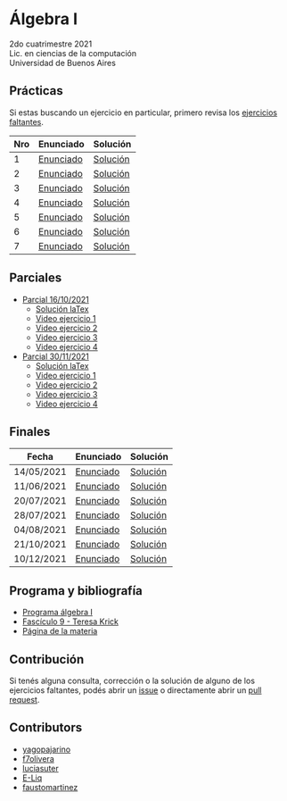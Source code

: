 # Álgebra I

2do cuatrimestre 2021 \
Lic. en ciencias de la computación \
Universidad de Buenos Aires

## Prácticas

Si estas buscando un ejercicio en particular, primero revisa los [ejercicios faltantes](https://github.com/yagopajarino/uba-algebraI/issues).

| Nro | Enunciado                                                                                          | Solución                                                                                                      |
|-----|----------------------------------------------------------------------------------------------------|---------------------------------------------------------------------------------------------------------------|
| 1   | [Enunciado](https://github.com/yagopajarino/uba-algebraI/blob/main/practicas/enunciados/Guia1.pdf) | [Solución](https://github.com/yagopajarino/uba-algebraI/blob/main/practicas/soluciones/Pr%C3%A1ctica%201.pdf) |
| 2   | [Enunciado](https://github.com/yagopajarino/uba-algebraI/blob/main/practicas/enunciados/Guia2.pdf) | [Solución](https://github.com/yagopajarino/uba-algebraI/blob/main/practicas/soluciones/Pr%C3%A1ctica%202.pdf) |
| 3   | [Enunciado](https://github.com/yagopajarino/uba-algebraI/blob/main/practicas/enunciados/Guia3.pdf) | [Solución](https://github.com/yagopajarino/uba-algebraI/blob/main/practicas/soluciones/Pr%C3%A1ctica%203.pdf) |
| 4   | [Enunciado](https://github.com/yagopajarino/uba-algebraI/blob/main/practicas/enunciados/Guia4.pdf) | [Solución](https://github.com/yagopajarino/uba-algebraI/blob/main/practicas/soluciones/Pr%C3%A1ctica%204.pdf) |
| 5   | [Enunciado](https://github.com/yagopajarino/uba-algebraI/blob/main/practicas/enunciados/Guia5.pdf) | [Solución](https://github.com/yagopajarino/uba-algebraI/blob/main/practicas/soluciones/Pr%C3%A1ctica%205.pdf) |
| 6   | [Enunciado](https://github.com/yagopajarino/uba-algebraI/blob/main/practicas/enunciados/Guia6.pdf) | [Solución](https://github.com/yagopajarino/uba-algebraI/blob/main/practicas/soluciones/Pr%C3%A1ctica%206.pdf) |
| 7   | [Enunciado](https://github.com/yagopajarino/uba-algebraI/blob/main/practicas/enunciados/Guia7.pdf) | [Solución](https://github.com/yagopajarino/uba-algebraI/blob/main/practicas/soluciones/Pr%C3%A1ctica%207.pdf) |


## Parciales

* [Parcial 16/10/2021](https://github.com/yagopajarino/uba-algebraI/blob/main/parciales/enunciados/Parc1-2C2021.pdf)
  * [Solución laTex](https://github.com/yagopajarino/uba-algebraI/blob/main/parciales/soluciones/primerParcial.pdf) 
  * [Video ejercicio 1](https://youtu.be/lDnUY4kQjfM)
  * [Video ejercicio 2](https://youtu.be/UW067OdYJ9s)
  * [Video ejercicio 3](https://youtu.be/CWYxOHTu9Ls)
  * [Video ejercicio 4](https://youtu.be/Iz9AmBiD9MI)
* [Parcial 30/11/2021](https://github.com/yagopajarino/uba-algebraI/blob/main/parciales/enunciados/Parc2-2C2021.pdf)
  * [Solución laTex](https://github.com/yagopajarino/uba-algebraI/blob/main/parciales/soluciones/segundoParcial.pdf)
  * [Video ejercicio 1](https://youtu.be/EE_pujbQHRk)
  * [Video ejercicio 2](https://youtu.be/Q8q_jvpKsQw)
  * [Video ejercicio 3](https://youtu.be/3T9_E0ssgUM)
  * [Video ejercicio 4](https://youtu.be/Z1DQkTT_HvM)

## Finales

| Fecha      | Enunciado                                                                                                            | Solución                                                                                                     |
|------------|----------------------------------------------------------------------------------------------------------------------|--------------------------------------------------------------------------------------------------------------|
| 14/05/2021 | [Enunciado](https://github.com/yagopajarino/uba-algebraI/blob/main/finales/enunciados/20210514%20-%20enunciado.pdf)  | [Solución](https://github.com/yagopajarino/uba-algebraI/blob/main/finales/resoluciones/Final%2020210514.pdf) |
| 11/06/2021 | [Enunciado](https://github.com/yagopajarino/uba-algebraI/blob/main/finales/enunciados/20210611%20-%20enunciado.pdf)  | [Solución](https://github.com/yagopajarino/uba-algebraI/blob/main/finales/resoluciones/Final%2020210611.pdf) |
| 20/07/2021 | [Enunciado](https://github.com/yagopajarino/uba-algebraI/blob/main/finales/enunciados/20210720%20-%20enunciado.pdf)  | [Solución](https://github.com/yagopajarino/uba-algebraI/blob/main/finales/resoluciones/Final%2020210720.pdf) |
| 28/07/2021 | [Enunciado](https://github.com/yagopajarino/uba-algebraI/blob/main/finales/enunciados/20210728%20-%20enunciado.jpeg) | [Solución](https://github.com/yagopajarino/uba-algebraI/blob/main/finales/resoluciones/Final%2020210728.pdf) |
| 04/08/2021 | [Enunciado](https://github.com/yagopajarino/uba-algebraI/blob/main/finales/enunciados/20210821%20-%20enunciado.jpeg) | [Solución](https://github.com/yagopajarino/uba-algebraI/blob/main/finales/resoluciones/Final%2020210804.pdf) |
| 21/10/2021 | [Enunciado](https://github.com/yagopajarino/uba-algebraI/blob/main/finales/enunciados/20211021%20-%20enunciado.pdf)  | [Solución](https://github.com/yagopajarino/uba-algebraI/blob/main/finales/resoluciones/Final%2020211021.pdf) |
| 10/12/2021 | [Enunciado](https://github.com/yagopajarino/uba-algebraI/blob/main/finales/enunciados/20211210%20-%20enunciado.pdf)  | [Solución](https://github.com/yagopajarino/uba-algebraI/blob/main/finales/resoluciones/Final%2020211210.pdf) |

## Programa y bibliografía

* [Programa álgebra I](https://cms.dm.uba.ar/academico/programas/algebraI)
* [Fascículo 9 - Teresa Krick](https://cms.dm.uba.ar/academico/materias/2docuat2021/Algebra%20I/depto/public/grado/fascgrado9.pdf)
* [Página de la materia](https://cms.dm.uba.ar/academico/materias/2docuat2021/Algebra%20I/)

## Contribución

Si tenés alguna consulta, corrección o la solución de alguno de los ejercicios faltantes, podés abrir un [issue](https://github.com/yagopajarino/uba-algebraI/issues) o directamente abrir un [pull request](https://github.com/yagopajarino/uba-algebraI/pulls).

## Contributors

- [yagopajarino](https://github.com/yagopajarino/)
- [f7olivera](https://github.com/f7olivera)
- [luciasuter](https://github.com/luciasuter)
- [E-Liq](https://github.com/E-Liq)
- [faustomartinez](https://github.com/faustomartinez)

